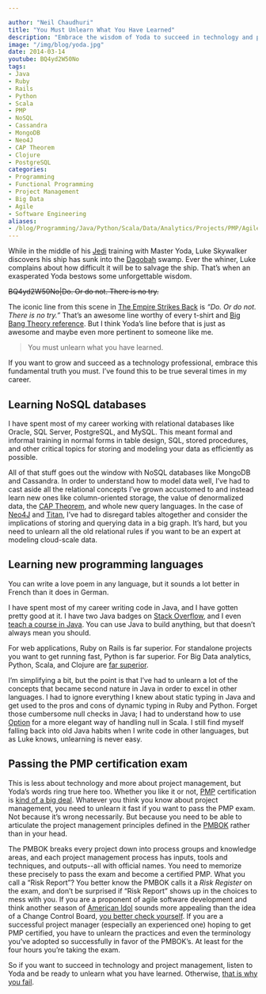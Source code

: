 ```yaml
---

author: "Neil Chaudhuri"
title: "You Must Unlearn What You Have Learned"
description: "Embrace the wisdom of Yoda to succeed in technology and project management."
image: "/img/blog/yoda.jpg"
date: 2014-03-14
youtube: BQ4yd2W50No
tags:
- Java
- Ruby
- Rails
- Python
- Scala
- PMP
- NoSQL
- Cassandra
- MongoDB
- Neo4J
- CAP Theorem
- Clojure
- PostgreSQL
categories: 
- Programming
- Functional Programming
- Project Management
- Big Data
- Agile
- Software Engineering
aliases:
- /blog/Programming/Java/Python/Scala/Data/Analytics/Projects/PMP/Agile/2014/03/14/you-must-unlearn-what-you-have-learned
---
```


While in the middle of his [Jedi](http://starwars.wikia.com/wiki/Jedi) training with Master Yoda, Luke Skywalker discovers
his ship has sunk into the [Dagobah](http://starwars.wikia.com/wiki/Dagobah) swamp. Ever the whiner, Luke complains about
how difficult it will be to salvage the ship. That’s when an exasperated Yoda bestows some unforgettable wisdom.

~~BQ4yd2W50No|Do. Or do not. There is no try.~~

The iconic line from this scene in [The Empire Strikes Back](http://www.imdb.com/title/tt0080684/) is *“Do. Or do not. There is no try.”*
That’s an awesome line worthy of every t-shirt and [Big Bang Theory reference](http://www.youtube.com/watch?v=J_iH5H_jFco).
But I think Yoda’s line before that is just as awesome and maybe even more pertinent to someone like me.

> You must unlearn what you have learned.


If you want to grow and succeed as a technology professional, embrace this fundamental truth you must. I’ve found this to
be true several times in my career.

## Learning NoSQL databases

I have spent most of my career working with relational databases like Oracle, SQL Server, PostgreSQL, and MySQL. This
meant formal and informal training in normal forms in table design, SQL, stored procedures, and other critical topics
for storing and modeling your data as efficiently as possible.

All of that stuff goes out the window with NoSQL databases like MongoDB
and Cassandra. In order to understand how to model data well, I’ve had to cast aside all
the relational concepts I’ve grown accustomed to and instead learn new ones like column-oriented storage, the value of
denormalized data, the [CAP Theorem](http://en.wikipedia.org/wiki/CAP_theorem), and whole new query languages. In the
case of [Neo4J](http://www.neo4j.org/) and [Titan](http://thinkaurelius.github.io/titan/), I’ve had to disregard
tables altogether and consider the implications of storing and querying data in a big graph. It’s hard, but you
need to unlearn all the old relational rules if you want to be an expert at modeling cloud-scale data.

## Learning new programming languages

You can write a love poem in any language, but it sounds a lot better in French than it does in German. 

I have spent most of my career writing code in Java, and I have gotten pretty good at it. I have two Java
badges on [Stack Overflow](http://stackoverflow.com/users/1347281/vidya), and I even
[teach a course in Java](/course/software-engineering-in-java). You can use Java to build
anything, but that doesn’t always mean you should.

For web applications, Ruby on Rails is far superior. For standalone projects you want to get running fast,
Python is far superior. For Big Data analytics, Python, Scala,
and Clojure are [far superior](/blog/2013/10/27/java-is-dysfunctional-with-big-data).

I’m simplifying a bit, but the point is that I’ve had to unlearn a lot of the concepts that became second nature in Java in
order to excel in other languages. I had to ignore everything I knew about static typing in Java and get used to the
pros and cons of dynamic typing in Ruby and Python. Forget those cumbersome null checks in Java; I had to understand
how to use [Option](http://danielwestheide.com/blog/2012/12/19/the-neophytes-guide-to-scala-part-5-the-option-type.html)
for a more elegant way of handling null in Scala. I still find myself falling back into old Java habits when I write code in other
languages, but as Luke knows, unlearning is never easy.

## Passing the PMP certification exam

This is less about technology and more about project management, but Yoda’s words ring true here too. Whether you like
it or not, [PMP](http://www.pmi.org/Certification/Project-Management-Professional-PMP.aspx) certification is
[kind of a big deal](http://www.youtube.com/watch?v=6KSFlkSU5rE). Whatever you think you know about project management,
you need to unlearn it fast if you want to pass the PMP exam. Not because it’s wrong necessarily. But because you need
to be able to articulate the project management principles defined in the [PMBOK](http://marketplace.pmi.org/Pages/ProductDetail.aspx?GMProduct=00101388701)
rather than in your head.

The PMBOK breaks every project down into process groups and knowledge areas, and each project management process has inputs, tools and
techniques, and outputs--all with official names. You need to memorize these precisely to pass the exam and become a
certified PMP. What you call a “Risk Report”? You better know the PMBOK calls it a *Risk Register* on the exam, and don’t
be surprised if “Risk Report” shows up in the choices to mess with you. If you are a proponent of
agile software development and think another season of [American Idol](http://www.imdb.com/title/tt0319931/)
sounds more appealing than the idea of a Change Control Board, [you better check yourself](http://www.youtube.com/watch?v=5aAbOgdbTbM&feature=kp).
If you are a successful project manager (especially an experienced one) hoping to get PMP certified, you have to unlearn
the practices and even the terminology you’ve adopted so successfully in favor of the PMBOK’s. At least for the four hours you’re taking the exam.

So if you want to succeed in technology and project management, listen to Yoda and be ready to unlearn what you have learned.
Otherwise, [that is why you fail](http://www.youtube.com/watch?v=fLrpBLDWyCI).
